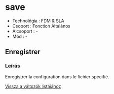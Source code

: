 # save

* Technológia : FDM & SLA
* Csoport : Fonction Általános
* Alcsoport : -
* Mód : -

## Enregistrer

### Leírás

Enregistrer la configuration dans le fichier spécifié.

[Vissza a változók listájához](variable_list.md)


